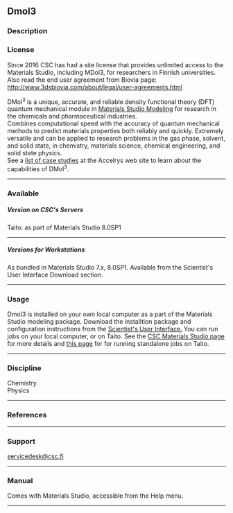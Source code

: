 ## Dmol3

### Description

### License

Since 2016 CSC  has had a site license that  provides unlimited access
to the Materials  Studio, including MDol3, for  researchers in Finnish
universities.  Also read  the  end user  agreement  from Biovia  page:
<http://www.3dsbiovia.com/about/legal/user-agreements.html>

DMol<sup>3</sup>  is   a  unique,   accurate,  and   reliable  density
functional theory (DFT) quantum mechanical module in [Materials Studio
Modeling]
for research in the chemicals and pharmaceutical industries.  
Combines computational  speed with the accuracy  of quantum mechanical
methods  to predict  materials properties  both reliably  and quickly.
Extremely versatile and can be applied to research problems in the gas
phase, solvent, and solid state, in chemistry, materials science,
chemical engineering, and solid state physics.  
See a [list of  case studies] at the Accelrys web  site to learn about
the capabilities of DMol<sup>3</sup>.

------------------------------------------------------------------------

### Available

##### Version on CSC's Servers

Taito: as part of Materials Studio 8.0SP1

------------------------------------------------------------------------

##### Versions for Workstations

As  bundled  in  Materials  Studio 7.x,  8.0SP1.  Available  from  the
Scientist's User Interface Download section.

------------------------------------------------------------------------

### Usage

Dmol3  is installed  on  your own  local  computer as  a  part of  the
Materials Studio  modeling package.  Download the  installtion package
and configuration instructions from  the [Scientist's User Interface.]
You can  run jobs on  your local computer, or  on Taito. See  the [CSC
Materials  Studio page]  for  more  details and  [this  page] for  for
running standalone jobs on Taito.

------------------------------------------------------------------------

### Discipline

Chemistry  
Physics  

------------------------------------------------------------------------

### References

------------------------------------------------------------------------

### Support

servicedesk@csc.fi

------------------------------------------------------------------------

### Manual

Comes with Materials Studio, accessible from the Help menu.

------------------------------------------------------------------------

  [Materials Studio Modeling]: https://research.csc.fi/-/materialsstudio
    "MaterialsStudio"
  [list of case studies]: http://www.accelrys.com/products/mstudio/modeling/quantumandcatalysis/dmol3.html
  [Scientist's User Interface.]: https://sui.csc.fi
  [CSC Materials Studio page]: https://research.csc.fi/-/materialsstudio
  [this page]: https://research.csc.fi/-/how-to-run-standalone-materials-studio-jobs-in-taito
